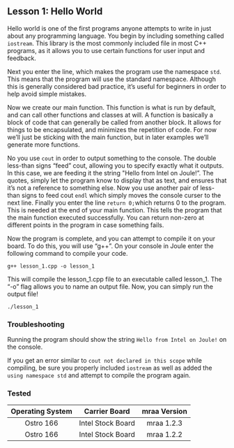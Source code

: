 ## Lesson 1: Hello World

Hello world is one of the first programs anyone attempts to write in just about any programming language. You begin by including something called `iostream`. This library is the most commonly included file in most C++ programs, as it allows you to use certain functions for user input and feedback.

Next you enter the line, which makes the program use the namespace `std`. This means that the program will use the standard namespace. Although this is generally considered bad practice, it’s useful for beginners in order to help avoid simple mistakes.

Now we create our main function. This function is what is run by default, and can call other functions and classes at will. A function is basically a block of code that can generally be called from another block. It allows for things to be encapsulated, and minimizes the repetition of code. For now we’ll just be sticking with the main function, but in later examples we’ll generate more functions.

No you use `cout` in order to output something to the console. The double less-than signs “feed” cout, allowing you to specify exactly what it outputs. In this case, we are feeding it the string "Hello from Intel on Joule!”. The quotes, simply let the program know to display that as text, and ensures that it’s not a reference to something else. Now you use another pair of less-than signs to feed cout `endl` which simply moves the console curser to the next line.
Finally you enter the line `return 0;`which returns 0 to the program. This is needed at the end of your main function. This tells the program that the main function executed successfully. You can return non-zero at different points in the program in case something fails.

Now the program is complete, and you can attempt to compile it on your board. To do this, you will use “g++”. On your console in Joule enter the following command to compile your code.

`g++ lesson_1.cpp -o lesson_1`

This will compile the lesson_1.cpp file to an executable called lesson_1. The “-o” flag allows you to name an output file. Now, you can simply run the output file!

`./lesson_1`

### Troubleshooting

Running the program should show the string `Hello from Intel on Joule!` on the console.

If you get an error similar to `cout not declared in this scope` while compiling, be sure you properly included `iostream` as well as added the `using namespace std` and attempt to compile the program again.

### Tested
|	Operating System	|	Carrier Board	|	mraa Version	|
|:---------------------:|:-----------------:|:-----------------:|
|	Ostro 166			|Intel Stock Board	|	mraa 1.2.3		|
|	Ostro 166 			|Intel Stock Board	|	mraa 1.2.2		|
